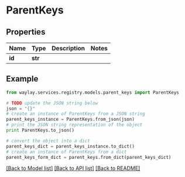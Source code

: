 # ParentKeys


## Properties

Name | Type | Description | Notes
------------ | ------------- | ------------- | -------------
**id** | **str** |  | 

## Example

```python
from waylay.services.registry.models.parent_keys import ParentKeys

# TODO update the JSON string below
json = "{}"
# create an instance of ParentKeys from a JSON string
parent_keys_instance = ParentKeys.from_json(json)
# print the JSON string representation of the object
print ParentKeys.to_json()

# convert the object into a dict
parent_keys_dict = parent_keys_instance.to_dict()
# create an instance of ParentKeys from a dict
parent_keys_form_dict = parent_keys.from_dict(parent_keys_dict)
```
[[Back to Model list]](../README.md#documentation-for-models) [[Back to API list]](../README.md#documentation-for-api-endpoints) [[Back to README]](../README.md)


